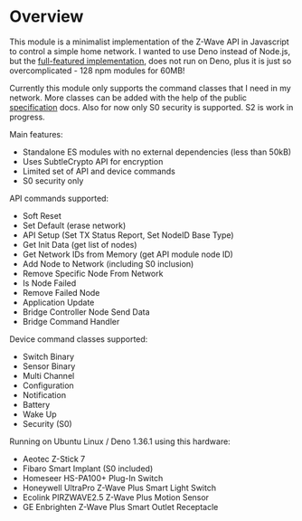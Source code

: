 # Overview

This module is a minimalist implementation of the Z-Wave API in Javascript to control a simple home network.
I wanted to use Deno instead of Node.js, but the [full-featured implementation](https://github.com/zwave-js),
does not run on Deno, plus it is just so overcomplicated - 128 npm modules for 60MB!

Currently this module only supports the command classes that I need in my network.
More classes can be added with the help
of the public [specification](https://www.silabs.com/wireless/z-wave/specification) docs.
Also for now only S0 security is supported. S2 is work in progress.

Main features:
 - Standalone ES modules with no external dependencies (less than 50kB)
 - Uses SubtleCrypto API for encryption
 - Limited set of API and device commands
 - S0 security only

API commands supported:
 - Soft Reset
 - Set Default (erase network)
 - API Setup (Set TX Status Report, Set NodeID Base Type)
 - Get Init Data (get list of nodes)
 - Get Network IDs from Memory (get API module node ID)
 - Add Node to Network (including S0 inclusion)
 - Remove Specific Node From Network
 - Is Node Failed
 - Remove Failed Node
 - Application Update
 - Bridge Controller Node Send Data
 - Bridge Command Handler

Device command classes supported:
 - Switch Binary
 - Sensor Binary
 - Multi Channel
 - Configuration
 - Notification
 - Battery
 - Wake Up
 - Security (S0)

Running on Ubuntu Linux / Deno 1.36.1 using this hardware:
 - Aeotec Z-Stick 7
 - Fibaro Smart Implant (S0 included)
 - Homeseer HS-PA100+ Plug-In Switch
 - Honeywell UltraPro Z-Wave Plus Smart Light Switch
 - Ecolink PIRZWAVE2.5 Z-Wave Plus Motion Sensor
 - GE Enbrighten Z-Wave Plus Smart Outlet Receptacle
